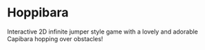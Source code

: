 # Hoppibara
Interactive 2D infinite jumper style game with a lovely and adorable Capibara hopping over obstacles! 
